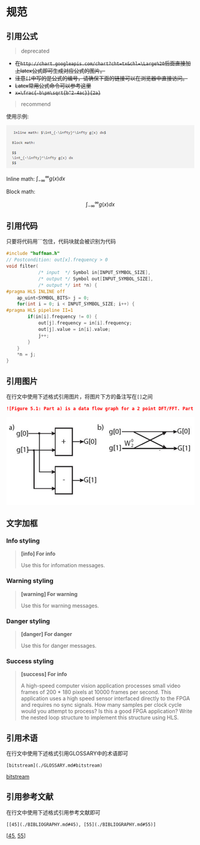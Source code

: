 # 规范

## 引用公式
> deprecated

- ~~在`http://chart.googleapis.com/chart?cht=tx&chl=\Large%20`后面直接加上latex公式即可生成对应公式的图片。~~
- ~~注意`[]`中写的是公式的编号，请确保下面的链接可以在浏览器中直接访问。~~
- ~~Latex常用公式命令可以参考这里~~
- ~~```x=\frac{-b\pm\sqrt{b^2-4ac}}{2a}```~~

> recommend

使用示例:

![](images/katex.png)

Inline math: $\int_{-\infty}^\infty g(x) dx$

Block math:

$$
\int_{-\infty}^\infty g(x) dx
$$

## 引用代码
只要将代码用```包住，代码块就会被识别为代码

```c
#include "huffman.h"
// Postcondition: out[x].frequency > 0
void filter(
            /* input  */ Symbol in[INPUT_SYMBOL_SIZE],
            /* output */ Symbol out[INPUT_SYMBOL_SIZE],
            /* output */ int *n) {
#pragma HLS INLINE off
    ap_uint<SYMBOL_BITS> j = 0;
    for(int i = 0; i < INPUT_SYMBOL_SIZE; i++) {
#pragma HLS pipeline II=1
        if(in[i].frequency != 0) {
            out[j].frequency = in[i].frequency;
            out[j].value = in[i].value;
            j++;
        }
    }
    *n = j;
}
```

## 引用图片
在行文中使用下述格式引用图片，将图片下方的备注写在`[]`之间
```markdown
![Figure 5.1: Part a) is a data flow graph for a 2 point DFT/FFT. Part b) shows the same compu-tation, but viewed as a butterfly structure. This is a common representation for the computation of an FFT in the digital signal processing domain.](images/2pointFFT.jpg)
```

![Figure 5.1: Part a) is a data flow graph for a 2 point DFT/FFT. Part b) shows the same compu-tation, but viewed as a butterfly structure. This is a common representation for the computation of an FFT in the digital signal processing domain.](images/2pointFFT.jpg)

## 文字加框
### Info styling
> **[info] For info**
>
> Use this for infomation messages.

### Warning styling
> **[warning] For warning**
>
> Use this for warning messages.

### Danger styling
> **[danger] For danger**
>
> Use this for danger messages.

### Success styling
> **[success] For info**
>
> A high-speed computer vision application processes small video frames of 200 * 180 pixels at 10000 frames per second. This application uses a high speed sensor interfaced directly to the FPGA and requires no sync signals. How many samples per clock cycle would you attempt to process? Is this a good FPGA application? Write the nested loop structure to implement this structure using HLS.

## 引用术语
在行文中使用下述格式引用GLOSSARY中的术语即可
```
[bitstream](./GLOSSARY.md#bitstream)
```
[bitstream](./GLOSSARY.md#bitstream)

## 引用参考文献
在行文中使用下述格式引用参考文献即可
```
[[45](./BIBLIOGRAPHY.md#45), [55](./BIBLIOGRAPHY.md#55)]
```
[[45](./BIBLIOGRAPHY.md#45), [55](./BIBLIOGRAPHY.md#55)]
